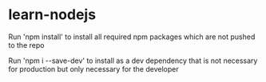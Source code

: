 # learn-nodejs

Run 'npm install' to install all required npm packages which are not pushed to the repo

Run 'npm i <packageName> --save-dev' to install as a dev dependency that is not necessary for production but only necessary for the developer
